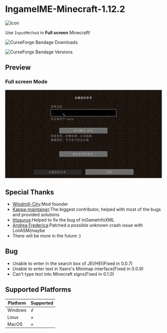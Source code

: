 # IngameIME-Minecraft-1.12.2

![Icon](src/main/resources/icon.png)

Use `InputMethod` in **Full screen** Minecraft!

![CurseForge Bandage Downloads](http://cf.way2muchnoise.eu/full_1281907_downloads.svg)

![CurseForge Bandage Versions](http://cf.way2muchnoise.eu/versions/1281907.svg)

## Preview

[//]: # (### Window Mode)

[//]: # (![Window Mode]&#40;docs/WindowInput.gif&#41;)

[//]: # ()
### Full screen Mode

![Full screen Mode](docs/FullScreenInput.gif)

## Special Thanks
- [Windmill-City](https://github.com/Windmill-City):Mod founder
- [Kappa-maintainer](https://github.com/kappa-maintainer):The biggest contributor, helped with most of the bugs and provided solutions
- [tttsaurus](https://github.com/tttsaurus):Helped to fix the bug of InGameInfoXML 
- [Andrea Frederica](https://github.com/AndreaFrederica):Patched a possible unknown crash issue with LoliASM(maybe
- There will be more in the future :)

## Bug
- Unable to enter in the search box of JEI/HEI(Fixed in 0.0.7)
- Unable to enter text in Xaero's Minimap interface(Fixed in 0.0.9)
- Can't type text into Minecraft signs(Fixed in 0.1.0)

## Supported Platforms

| Platform | Supported |
|----------|-----------|
| Windows  | √         |
| Linux    | ×         |
| MacOS    | ×         |
